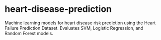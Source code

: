 # heart-disease-prediction
Machine learning models for heart disease risk prediction using the Heart Failure Prediction Dataset. Evaluates SVM, Logistic Regression, and Random Forest models.
